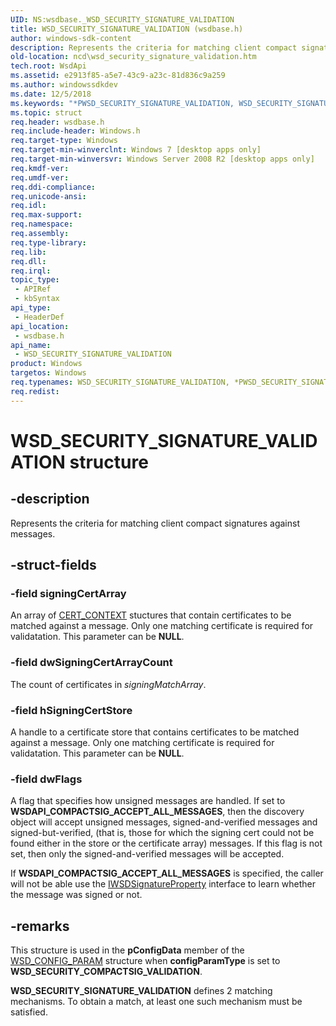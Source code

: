 ```yaml
---
UID: NS:wsdbase._WSD_SECURITY_SIGNATURE_VALIDATION
title: WSD_SECURITY_SIGNATURE_VALIDATION (wsdbase.h)
author: windows-sdk-content
description: Represents the criteria for matching client compact signatures against messages.
old-location: ncd\wsd_security_signature_validation.htm
tech.root: WsdApi
ms.assetid: e2913f85-a5e7-43c9-a23c-81d836c9a259
ms.author: windowssdkdev
ms.date: 12/5/2018
ms.keywords: "*PWSD_SECURITY_SIGNATURE_VALIDATION, WSD_SECURITY_SIGNATURE_VALIDATION, WSD_SECURITY_SIGNATURE_VALIDATION structure, _WSD_SECURITY_SIGNATURE_VALIDATION, ncd.wsd_security_signature_validation, wsdbase/WSD_SECURITY_SIGNATURE_VALIDATION"
ms.topic: struct
req.header: wsdbase.h
req.include-header: Windows.h
req.target-type: Windows
req.target-min-winverclnt: Windows 7 [desktop apps only]
req.target-min-winversvr: Windows Server 2008 R2 [desktop apps only]
req.kmdf-ver: 
req.umdf-ver: 
req.ddi-compliance: 
req.unicode-ansi: 
req.idl: 
req.max-support: 
req.namespace: 
req.assembly: 
req.type-library: 
req.lib: 
req.dll: 
req.irql: 
topic_type:
 - APIRef
 - kbSyntax
api_type:
 - HeaderDef
api_location:
 - wsdbase.h
api_name:
 - WSD_SECURITY_SIGNATURE_VALIDATION
product: Windows
targetos: Windows
req.typenames: WSD_SECURITY_SIGNATURE_VALIDATION, *PWSD_SECURITY_SIGNATURE_VALIDATION
req.redist: 
---
```


# WSD_SECURITY_SIGNATURE_VALIDATION structure


## -description


Represents the criteria for matching client compact signatures against messages.


## -struct-fields




### -field signingCertArray

An array of <a href="https://msdn.microsoft.com/f0a3200e-6541-423d-a4a3-595a31026eea">CERT_CONTEXT</a> stuctures that contain certificates to be matched against a message.  Only one matching certificate is required for validatation.  This parameter can be <b>NULL</b>.


### -field dwSigningCertArrayCount

The count of certificates in <i>signingMatchArray</i>.


### -field hSigningCertStore

A handle to a certificate store that contains certificates to be matched against a message.  Only one matching certificate is required for validatation.  This parameter can be <b>NULL</b>.


### -field dwFlags

A flag that specifies how unsigned messages are handled.  If set to <b>WSDAPI_COMPACTSIG_ACCEPT_ALL_MESSAGES</b>, then the discovery object will accept unsigned messages, signed-and-verified messages and signed-but-verified, (that is, those for which the signing cert could not be found either in the store or the certificate  array) messages. If this flag is not set, then only the signed-and-verified messages will be accepted.

If <b>WSDAPI_COMPACTSIG_ACCEPT_ALL_MESSAGES</b> is specified, the caller will not be able use the <a href="https://msdn.microsoft.com/10e95100-4890-4c00-b231-bb7125fed197">IWSDSignatureProperty</a> interface to learn whether the message was signed or not.


## -remarks



This structure is used in the <b>pConfigData</b> member of the <a href="https://msdn.microsoft.com/58dc3e11-586e-4185-b1d0-4249b4bfb252">WSD_CONFIG_PARAM</a> structure when <b>configParamType</b> is set to <b>WSD_SECURITY_COMPACTSIG_VALIDATION</b>.

<b>WSD_SECURITY_SIGNATURE_VALIDATION</b> defines 2 matching mechanisms.  To obtain a match, at least one such mechanism must be satisfied.



